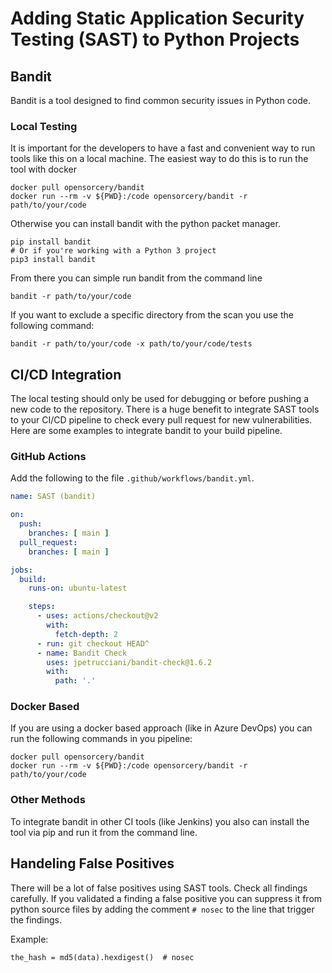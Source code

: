 # Adding Static Application Security Testing (SAST) to Python Projects

## Bandit
Bandit is a tool designed to find common security issues in Python code.

### Local Testing
It is important for the developers to have a fast and convenient way to run tools like this on a local machine.
The easiest way to do this is to run the tool with docker

```
docker pull opensorcery/bandit
docker run --rm -v ${PWD}:/code opensorcery/bandit -r path/to/your/code
```

Otherwise you can install bandit with the python packet manager.

```
pip install bandit
# Or if you're working with a Python 3 project
pip3 install bandit
```

From there you can simple run bandit from the command line

```
bandit -r path/to/your/code
```

If you want to exclude a specific directory from the scan you use the following command:

```
bandit -r path/to/your/code -x path/to/your/code/tests 
```

## CI/CD Integration
The local testing should only be used for debugging or before pushing a new code to the repository. There is a huge benefit to integrate SAST tools to your CI/CD pipeline to check every pull request for new vulnerabilities. Here are some examples to integrate bandit to your build pipeline.

### GitHub Actions
Add the following to the file `.github/workflows/bandit.yml`.
```yaml
name: SAST (bandit)

on:
  push:
    branches: [ main ]
  pull_request:
    branches: [ main ]

jobs:
  build:
    runs-on: ubuntu-latest

    steps:
      - uses: actions/checkout@v2
        with:
          fetch-depth: 2
      - run: git checkout HEAD^
      - name: Bandit Check
        uses: jpetrucciani/bandit-check@1.6.2
        with:
          path: '.'
```

### Docker Based
If you are using a docker based approach (like in Azure DevOps) you can run the following commands in you pipeline:

```
docker pull opensorcery/bandit
docker run --rm -v ${PWD}:/code opensorcery/bandit -r path/to/your/code
```
### Other Methods
To integrate bandit in other CI tools (like Jenkins) you also can install the tool via pip and run it from the command line.

## Handeling False Positives
There will be a lot of false positives using SAST tools. Check all findings carefully. If you validated a finding a false positive you can suppress it from python source files by adding the comment `# nosec` to the line that trigger the findings.

Example:

```
the_hash = md5(data).hexdigest()  # nosec
```
